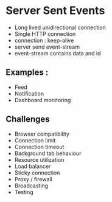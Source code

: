 # Server Sent Events

- Long lived unidirectional connection
- Single HTTP connection
- connection : keep-alive
- server send event-stream
- event-stream contains data and id

## Examples :

- Feed
- Notification
- Dashboard monitoring

## Challenges

- Browser compatibility
- Connection limit
- Connection timeout
- Background tab behaviour
- Resource utilization
- Load balancer
- Sticky connection
- Proxy / firewall
- Broadcasting
- Testing